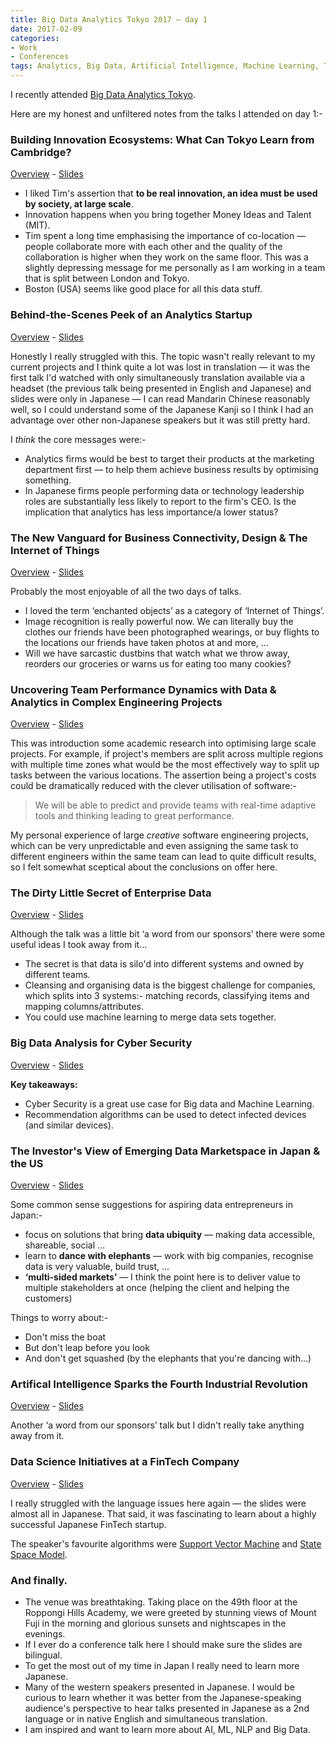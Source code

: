 ```yaml
---
title: Big Data Analytics Tokyo 2017 — day 1
date: 2017-02-09
categories:
- Work
- Conferences
tags: Analytics, Big Data, Artificial Intelligence, Machine Learning, Tokyo
---
```


I recently attended [Big Data Analytics Tokyo](http://www.bigdatacon.jp/).

Here are my honest and unfiltered notes from the talks I attended on day 1:-

### Building Innovation Ecosystems: What Can Tokyo Learn from Cambridge?

[Overview](http://www.bigdatacon.jp/en/talk/building-innovation-ecosystems-what-can-tokyo-learn-from-cambridge/) - [Slides](https://s3.amazonaws.com/big-data-tokyo/Rowe_CIC.pdf)

- I liked Tim's assertion that **to be real innovation, an idea must be used by society, at large scale**.
- Innovation happens when you bring together Money Ideas and Talent (MIT).
- Tim spent a long time emphasising the importance of co-location — people collaborate more with each other and the quality of the collaboration is higher when they work on the same floor.  This was a slightly depressing message for me personally as I am  working in a team that is split between London and Tokyo.
- Boston (USA) seems like good place for all this data stuff.

### Behind-the-Scenes Peek of an Analytics Startup

[Overview](http://www.bigdatacon.jp/en/talk/a-behind-the-scenes-peek-of-an-analytics-startup/) - [Slides](https://s3.amazonaws.com/big-data-tokyo/Kusano_Brainpad.pdf)

Honestly I really struggled with this.  The topic wasn't really relevant to my current projects and I think quite a lot was lost in translation — it was the first talk I'd watched with only simultaneously translation available via a headset (the previous talk being presented in English and Japanese) and slides were only in Japanese — I can read Mandarin Chinese reasonably well, so I could understand some of the Japanese Kanji so I think I had an advantage over other non-Japanese speakers but it was still pretty hard.

I _think_ the core messages were:-

- Analytics firms would be best to target their products at the marketing department first — to help them achieve business results by optimising something.
- In Japanese firms people performing data or technology leadership roles are substantially less likely to report to the firm's CEO.  Is the implication that analytics has less importance/a lower status?

### The New Vanguard for Business Connectivity, Design & The Internet of Things

[Overview](http://www.bigdatacon.jp/en/talk/the-new-vanguard-for-business-connectivity-design-and-the-internet-of-things/) - [Slides](https://s3.amazonaws.com/big-data-tokyo/Rose-Ditto-BDAT-2017.pdf)

Probably the most enjoyable of all the two days of talks.

- I loved the term ‘enchanted objects’ as a category of ‘Internet of Things’.
- Image recognition is really powerful now.  We can literally buy the clothes our friends have been photographed wearings, or buy flights to the locations our friends have taken photos at and more, …
- Will we have sarcastic dustbins that watch what we throw away, reorders our groceries or warns us for eating too many cookies?

### Uncovering Team Performance Dynamics with Data & Analytics in Complex Engineering Projects

[Overview](http://www.bigdatacon.jp/en/talk/uncovering-team-performance-dynamics-with-data-analytics-in-complex-engineering-projects/) - [Slides](https://s3.amazonaws.com/big-data-tokyo/Ike-GPD-BDAT-2017-02.pdf)

This was introduction some academic research into optimising large scale projects.  For example, if project's members are split across multiple regions with multiple time zones what would be the most effectively way to split up tasks between the various locations.  The assertion being a project's costs could be dramatically reduced with the clever utilisation of software:-

> We will be able to predict and provide teams with real-time adaptive tools and thinking leading to great performance.

My personal experience of large _creative_ software engineering projects, which can be very unpredictable and even assigning the same task to different engineers within the same team can lead to quite difficult results, so I felt somewhat sceptical about the conclusions on offer here.

### The Dirty Little Secret of Enterprise Data

[Overview](http://www.bigdatacon.jp/en/talk/the-dirty-little-secret-of-enterprise-data/) - [Slides](https://s3.amazonaws.com/big-data-tokyo/Palmer-Tamr-BDAT-2017-02.pdf)

Although the talk was a little bit ‘a word from our sponsors’ there were some useful ideas I took away from it…

- The secret is that data is silo'd into different systems and owned by different teams.
- Cleansing and organising data is the biggest challenge for companies, which splits into 3 systems:- matching records, classifying items and mapping columns/attributes.
- You could use machine learning to merge data sets together.

### Big Data Analysis for Cyber Security

[Overview](https://s3.amazonaws.com/big-data-tokyo/Mitsunaga-University+of+Tokyo_BDAT.pdf) - [Slides](https://s3.amazonaws.com/big-data-tokyo/Mitsunaga-University+of+Tokyo_BDAT.pdf)

**Key takeaways:**

- Cyber Security is a great use case for Big data and Machine Learning.
- Recommendation algorithms can be used to detect infected devices (and similar devices).

### The Investor's View of Emerging Data Marketspace in Japan & the US

[Overview](http://www.bigdatacon.jp/en/talk/the-investors-view-of-emerging-data-marketspace-in-japan-and-the-u-s/) - [Slides](https://s3.amazonaws.com/big-data-tokyo/Epstein-Credorax-BDAT-2017-02.pdf)

Some common sense suggestions for aspiring data entrepreneurs in Japan:-

- focus on solutions that bring **data ubiquity** — making data accessible, shareable, social …
- learn to **dance with elephants** — work with big companies, recognise data is very valuable, build trust, …
- **‘multi-sided markets’** — I think the point here is to deliver value to multiple stakeholders at once (helping the client and helping the customers)

Things to worry about:-

- Don't miss the boat
- But don't leap before you look
- And don't get squashed (by the elephants that you're dancing with…)

### Artifical Intelligence Sparks the Fourth Industrial Revolution

[Overview](http://www.bigdatacon.jp/en/talk/artificial-intelligence-sparks-the-fourth-industrial-revolution/) - [Slides](https://s3.amazonaws.com/big-data-tokyo/Pitchford-AI-Business-BDAT-2017-02_and_Wheelock-Tractica-BDAT-2017-02.pdf)

Another ‘a word from our sponsors’ talk but I didn't really take anything away from it.

### Data Science Initiatives at a FinTech Company

[Overview](http://www.bigdatacon.jp/en/talk/data-science-initiatives-at-a-fintech-company/) - [Slides](https://s3.amazonaws.com/big-data-tokyo/Ito-MoneyForward-BDAT-2017-02.pdf)

I really struggled with the language issues here again — the slides were almost all in Japanese.  That said, it was fascinating to learn about a highly successful Japanese FinTech startup.

The speaker's favourite algorithms were [Support Vector Machine](https://en.wikipedia.org/wiki/Support_vector_machine) and [State Space Model](https://en.wikipedia.org/wiki/State-space_representation).

### And finally.

- The venue was breathtaking.  Taking place on the 49th floor at the Roppongi Hills Academy, we were greeted by stunning views of Mount Fuji in the morning and glorious sunsets and nightscapes in the evenings.
- If I ever do a conference talk here I should make sure the slides are bilingual.
- To get the most out of my time in Japan I really need to learn more Japanese.
- Many of the western speakers presented in Japanese.  I would be curious to learn whether it was better from the Japanese-speaking audience's perspective to hear talks presented in Japanese as a 2nd language or in native English and simultaneous translation.
- I am inspired and want to learn more about AI, ML, NLP and Big Data.
